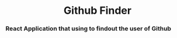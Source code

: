 # <h1><center>Github Finder</center></h1>
<h3>React Application that using to findout the user of Github</h3>
